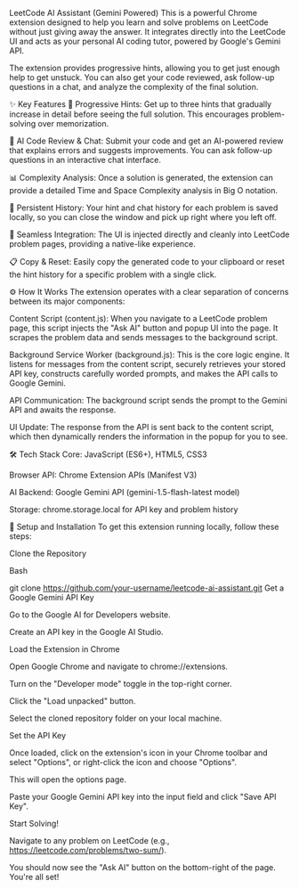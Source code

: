 LeetCode AI Assistant (Gemini Powered)
This is a powerful Chrome extension designed to help you learn and solve problems on LeetCode without just giving away the answer. It integrates directly into the LeetCode UI and acts as your personal AI coding tutor, powered by Google's Gemini API.

The extension provides progressive hints, allowing you to get just enough help to get unstuck. You can also get your code reviewed, ask follow-up questions in a chat, and analyze the complexity of the final solution.

✨ Key Features
🧠 Progressive Hints: Get up to three hints that gradually increase in detail before seeing the full solution. This encourages problem-solving over memorization.

🤖 AI Code Review & Chat: Submit your code and get an AI-powered review that explains errors and suggests improvements. You can ask follow-up questions in an interactive chat interface.

📊 Complexity Analysis: Once a solution is generated, the extension can provide a detailed Time and Space Complexity analysis in Big O notation.

💾 Persistent History: Your hint and chat history for each problem is saved locally, so you can close the window and pick up right where you left off.

🚀 Seamless Integration: The UI is injected directly and cleanly into LeetCode problem pages, providing a native-like experience.

📋 Copy & Reset: Easily copy the generated code to your clipboard or reset the hint history for a specific problem with a single click.

⚙️ How It Works
The extension operates with a clear separation of concerns between its major components:

Content Script (content.js): When you navigate to a LeetCode problem page, this script injects the "Ask AI" button and popup UI into the page. It scrapes the problem data and sends messages to the background script.

Background Service Worker (background.js): This is the core logic engine. It listens for messages from the content script, securely retrieves your stored API key, constructs carefully worded prompts, and makes the API calls to Google Gemini.

API Communication: The background script sends the prompt to the Gemini API and awaits the response.

UI Update: The response from the API is sent back to the content script, which then dynamically renders the information in the popup for you to see.

🛠️ Tech Stack
Core: JavaScript (ES6+), HTML5, CSS3

Browser API: Chrome Extension APIs (Manifest V3)

AI Backend: Google Gemini API (gemini-1.5-flash-latest model)

Storage: chrome.storage.local for API key and problem history

🚀 Setup and Installation
To get this extension running locally, follow these steps:

Clone the Repository

Bash

git clone https://github.com/your-username/leetcode-ai-assistant.git
Get a Google Gemini API Key

Go to the Google AI for Developers website.

Create an API key in the Google AI Studio.

Load the Extension in Chrome

Open Google Chrome and navigate to chrome://extensions.

Turn on the "Developer mode" toggle in the top-right corner.

Click the "Load unpacked" button.

Select the cloned repository folder on your local machine.

Set the API Key

Once loaded, click on the extension's icon in your Chrome toolbar and select "Options", or right-click the icon and choose "Options".

This will open the options page.

Paste your Google Gemini API key into the input field and click "Save API Key".

Start Solving!

Navigate to any problem on LeetCode (e.g., https://leetcode.com/problems/two-sum/).

You should now see the "Ask AI" button on the bottom-right of the page. You're all set!
